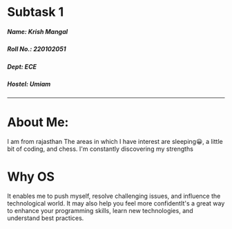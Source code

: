# Subtask 1
##### Name: Krish Mangal
##### Roll No.: 220102051
##### Dept: ECE
##### Hostel: Umiam
------
# About Me:
I am from rajasthan
The areas in which I have interest are sleeping😀, a little bit of coding, and chess. I'm constantly discovering my strengths
# Why OS
It enables me to push myself, resolve challenging issues, and influence the technological world. It may also help you feel more confidentIt's a great way to enhance your programming skills, learn new technologies, and understand best practices.